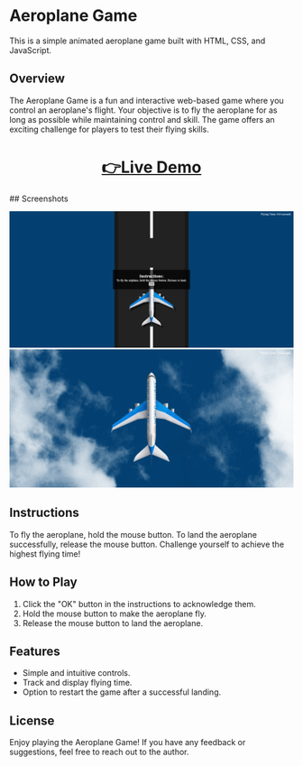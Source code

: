 # Aeroplane Game
This is a simple animated aeroplane game built with HTML, CSS, and JavaScript.

## Overview
The Aeroplane Game is a fun and interactive web-based game where you control an aeroplane's flight. Your objective is to fly the aeroplane for as long as possible while maintaining control and skill. The game offers an exciting challenge for players to test their flying skills.

<h1 align="center">
  <a href="https://sm-aeroplane-game.netlify.app/">👉Live Demo</a>
</h1>
## Screenshots

![Screenshot 1](output/output1.png)
![Screenshot 2](output/output2.png)

## Instructions

To fly the aeroplane, hold the mouse button. To land the aeroplane successfully, release the mouse button. Challenge yourself to achieve the highest flying time!

## How to Play

1. Click the "OK" button in the instructions to acknowledge them.
2. Hold the mouse button to make the aeroplane fly.
3. Release the mouse button to land the aeroplane.

## Features

- Simple and intuitive controls.
- Track and display flying time.
- Option to restart the game after a successful landing.

## License
Enjoy playing the Aeroplane Game! If you have any feedback or suggestions, feel free to reach out to the author.
